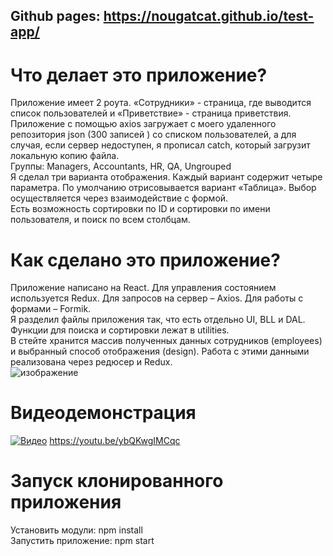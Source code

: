 ## Github pages: https://nougatcat.github.io/test-app/
# Что делает это приложение?
Приложение имеет 2 роута. «Сотрудники» - страница, где выводится список пользователей и «Приветствие» - страница приветствия. <br>
Приложение с помощью axios загружает c моего удаленного репозитория json (300 записей ) со списком пользователей, а для случая, если сервер недоступен, я прописал catch, который загрузит локальную копию файла. <br>
Группы: Managers, Accountants, HR, QA, Ungrouped <br>
Я сделал три варианта отображения. Каждый вариант содержит четыре параметра. По умолчанию отрисовывается вариант «Таблица». Выбор осуществляется через взаимодействие с формой. <br>
Есть возможность сортировки по ID и сортировки по имени пользователя, и поиск по всем столбцам. <br>
# Как сделано это приложение?
Приложение написано на React. Для управления состоянием используется Redux. Для запросов на сервер – Axios. Для работы с формами – Formik. <br>
Я разделил файлы приложения так, что есть отдельно UI, BLL и DAL. Функции для поиска и сортировки лежат в utilities. <br>
В стейте хранится массив полученных данных сотрудников (employees) и выбранный способ отображения (design). Работа с этими данными реализована через редюсер и Redux. <br>
![изображение](https://github.com/user-attachments/assets/8c949eea-be50-4a53-8c81-dba8709159e1)
# Видеодемонстрация
[![Видео](https://github.com/user-attachments/assets/61c5e1b4-b0ed-4774-8ebe-25f754673469)](https://youtu.be/ybQKwgIMCqc)
https://youtu.be/ybQKwgIMCqc
# Запуск клонированного приложения
Установить модули: npm install <br>
Запустить приложение: npm start